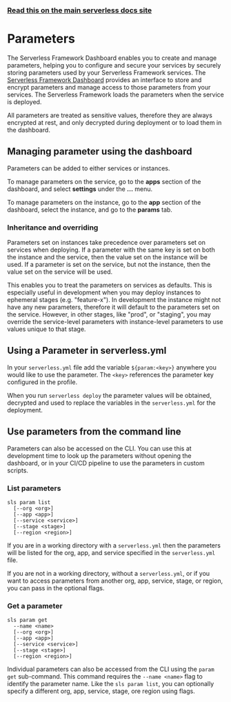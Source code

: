 <!--
title: Serverless Dashboard - Parameters
menuText: Parameters
menuOrder: 6
layout: Doc
-->

<!-- DOCS-SITE-LINK:START automatically generated  -->

### [Read this on the main serverless docs site](https://www.serverless.com/framework/docs/guides/parameters/)

<!-- DOCS-SITE-LINK:END -->

# Parameters

The Serverless Framework Dashboard enables you to create and manage parameters, helping you to configure and secure your services by securely storing parameters used by your Serverless Framework services. The [Serverless Framework Dashboard](https://app.serverless.com/) provides an interface to store and encrypt parameters and manage access to those parameters from your services. The Serverless Framework loads the parameters when the service is deployed.

All parameters are treated as sensitive values, therefore they are always encrypted at rest, and only decrypted during deployment or to load them in the dashboard.

## Managing parameter using the dashboard

Parameters can be added to either services or instances.

To manage parameters on the service, go to the **apps** section of the dashboard, and select **settings** under the **...** menu.

To manage parameters on the instance, go to the **app** section of the dashboard, select the instance, and go to the **params** tab.

### Inheritance and overriding

Parameters set on instances take precedence over parameters set on services when deploying. If a parameter with the same key is set on both the instance and the service, then the value set on the instance will be used. If a parameter is set on the service, but not the instance, then the value set on the service will be used.

This enables you to treat the parameters on services as defaults. This is especially useful in development when you may deploy instances to ephemeral stages (e.g. "feature-x"). In development the instance might not have any new parameters, therefore it will default to the parameters set on the service. However, in other stages, like "prod", or "staging", you may override the service-level parameters with instance-level parameters to use values unique to that stage.

## Using a Parameter in serverless.yml

In your `serverless.yml` file add the variable `${param:<key>}` anywhere you would like to use the parameter. The `<key>` references the parameter key configured in the profile.

When you run `serverless deploy` the parameter values will be obtained, decrypted and used to replace the variables in the `serverless.yml` for the deployment.

## Use parameters from the command line

Parameters can also be accessed on the CLI. You can use this at development time to look up the parameters without opening the dashboard, or in your CI/CD pipeline to use the parameters in custom scripts.

### List parameters

```
sls param list
  [--org <org>]
  [--app <app>]
  [--service <service>]
  [--stage <stage>]
  [--region <region>]
```

If you are in a working directory with a `serverless.yml` then the parameters will be listed for the org, app, and service specified in the `serverless.yml` file.

If you are not in a working directory, without a `serverless.yml`, or if you want to access parameters from another org, app, service, stage, or region, you can pass in the optional flags.

### Get a parameter

```
sls param get
  --name <name>
  [--org <org>]
  [--app <app>]
  [--service <service>]
  [--stage <stage>]
  [--region <region>]
```

Individual parameters can also be accessed from the CLI using the `param get` sub-command. This command requires the `--name <name>` flag to identify the parameter name. Like the `sls param list`, you can optionally specify a different org, app, service, stage, ore region using flags.
